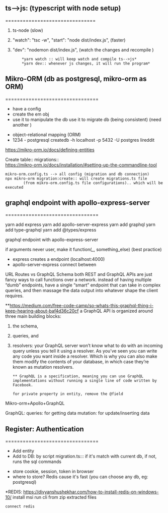 ## ts-->js: (typescript with node setup)

===============================

1.  ts-node (slow)
2.  "watch": "tsc -w",
    "start": "node dist/index.js",
    (faster)

3.  "dev": "nodemon dist/index.js",
    (watch the changes and recompile )

            *yarn watch :: will keep watch and compile ts-->js*
            *yarn dev:: whenever js changes, it will run the program*

## Mikro-ORM (db as postgresql, mikro-orm as ORM)

================================

- have a config
- create the em obj
- use it to manipulate the db
  use it to migrate db (being consistent) (need another )

* object–relational mapping (ORM)
* 1234 - postgresql
  createdb -h localhost -p 5432 -U postgres lireddit

https://mikro-orm.io/docs/defining-entities

Create table:: migrations::  
 https://mikro-orm.io/docs/installation/#setting-up-the-commandline-tool

    mikro-orm.config.ts --> all config (migration and db connection)
    npx mikro-orm migration:create:: will create migrations.ts file
            (from mikro-orm.config.ts file configurations).. which will be executed

## graphql endpoint with apollo-express-server

================================

yarn add express
yarn add apollo-server-express
yarn add graphql
yarn add type-graphql
yarn add @types/express

graphql endpoint with apollo-express-server

if arguments never user, make it function(\_, something_else) (best practice)

- express creates a endpoint (localhost:4000)
- apollo-server-express connect between

URL Routes vs GraphQL Schema
both REST and GraphQL APIs are just fancy ways to call functions over a network.
instead of having multiple “dumb” endpoints, have a single “smart” endpoint that can take in complex queries, and then massage the data output into whatever shape the client requires.

\*\*https://medium.com/free-code-camp/so-whats-this-graphql-thing-i-keep-hearing-about-baf4d36c20cf
a GraphQL API is organized around three main building blocks:

1.  the schema,
2.  queries, and
3.  resolvers: your GraphQL server won’t know what to do with an
    incoming query unless you tell it using a resolver.
    As you’ve seen you can write any code you want inside a resolver.
    Which is why you can also make them modify the contents of
    your database, in which case they’re known as mutation resolvers.

        ** GraphQL is a specification, meaning you can use GraphQL implementations without running a single line of code written by Facebook.

        for private property in entity, remove the @field

Mikro-orm+Apollo+GraphQL

GraphQL:
queries: for getting data
mutation: for update/inserting data

## Register: Authentication

================================

- Add entity
- Add to DB: by script
  migration.ts:::
  if it's match with current db,
  if not, runs the sql commands

* store cookie, session, token in browser
* where to store? Redis cause it's fast
  (you can choose any db, eg: postgresql)

\*REDIS:
https://divyanshushekhar.com/how-to-install-redis-on-windows-10/
install msi
run cli from zip extracted files

    connect redis
